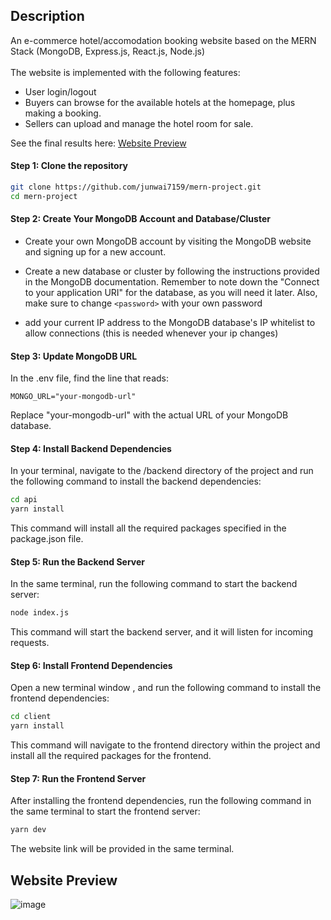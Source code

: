 ## Description
An e-commerce hotel/accomodation booking website based on the MERN Stack (MongoDB, Express.js, React.js, Node.js) </br> </br>
The website is implemented with the following features:
- User login/logout 
- Buyers can browse for the available hotels at the homepage, plus making a booking.
- Sellers can upload and manage the hotel room for sale.

See the final results here: [Website Preview](https://github.com/junwai7159/mern-project/edit/master/README.md#website-preview)

#### Step 1: Clone the repository

```bash
git clone https://github.com/junwai7159/mern-project.git
cd mern-project
```

#### Step 2: Create Your MongoDB Account and Database/Cluster

- Create your own MongoDB account by visiting the MongoDB website and signing up for a new account.

- Create a new database or cluster by following the instructions provided in the MongoDB documentation. Remember to note down the "Connect to your application URI" for the database, as you will need it later. Also, make sure to change `<password>` with your own password

- add your current IP address to the MongoDB database's IP whitelist to allow connections (this is needed whenever your ip changes)

#### Step 3: Update MongoDB URL

In the .env file, find the line that reads:

`MONGO_URL="your-mongodb-url"`

Replace "your-mongodb-url" with the actual URL of your MongoDB database.

#### Step 4: Install Backend Dependencies

In your terminal, navigate to the /backend directory of the project and run the following command to install the backend dependencies:

```bash
cd api
yarn install
```

This command will install all the required packages specified in the package.json file.

#### Step 5: Run the Backend Server

In the same terminal, run the following command to start the backend server:

```bash
node index.js
```

This command will start the backend server, and it will listen for incoming requests.

#### Step 6: Install Frontend Dependencies

Open a new terminal window , and run the following command to install the frontend dependencies:

```bash
cd client
yarn install
```

This command will navigate to the frontend directory within the project and install all the required packages for the frontend.

#### Step 7: Run the Frontend Server

After installing the frontend dependencies, run the following command in the same terminal to start the frontend server:

```bash
yarn dev
```
The website link will be provided in the same terminal.

## Website Preview
![image](https://github.com/junwai7159/mern-project/assets/67097978/c96989f6-e43c-4efd-bce3-763f71a47ceb)


